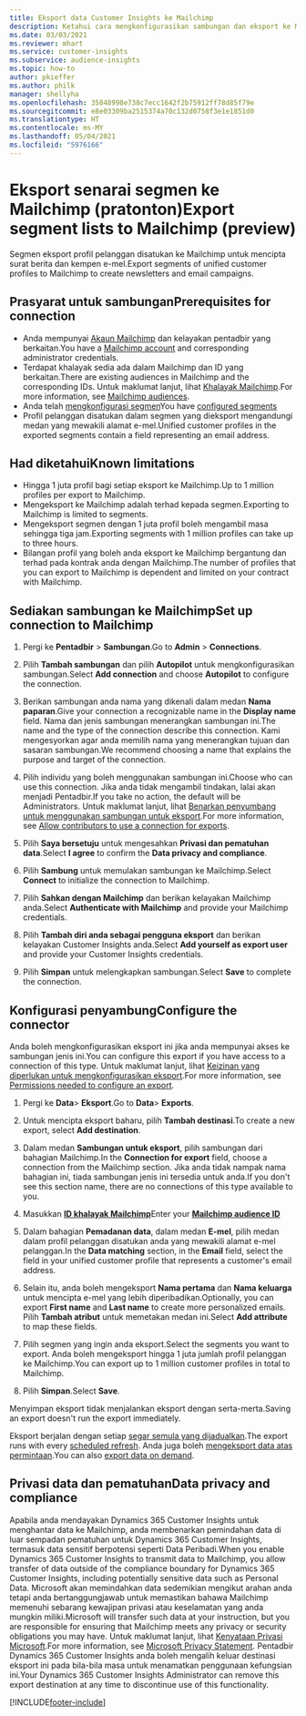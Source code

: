 ```yaml
---
title: Eksport data Customer Insights ke Mailchimp
description: Ketahui cara mengkonfigurasikan sambungan dan eksport ke Mailchimp.
ms.date: 03/03/2021
ms.reviewer: mhart
ms.service: customer-insights
ms.subservice: audience-insights
ms.topic: how-to
author: pkieffer
ms.author: philk
manager: shellyha
ms.openlocfilehash: 35848998e738c7ecc1642f2b75912ff78d85f79e
ms.sourcegitcommit: e8e03309ba2515374a70c132d0758f3e1e1851d0
ms.translationtype: HT
ms.contentlocale: ms-MY
ms.lasthandoff: 05/04/2021
ms.locfileid: "5976166"
---
```

# <a name="export-segment-lists-to-mailchimp-preview"></a><span data-ttu-id="60b2d-103">Eksport senarai segmen ke Mailchimp (pratonton)</span><span class="sxs-lookup"><span data-stu-id="60b2d-103">Export segment lists to Mailchimp (preview)</span></span>

<span data-ttu-id="60b2d-104">Segmen eksport profil pelanggan disatukan ke Mailchimp untuk mencipta surat berita dan kempen e-mel.</span><span class="sxs-lookup"><span data-stu-id="60b2d-104">Export segments of unified customer profiles to Mailchimp to create newsletters and email campaigns.</span></span>

## <a name="prerequisites-for-connection"></a><span data-ttu-id="60b2d-105">Prasyarat untuk sambungan</span><span class="sxs-lookup"><span data-stu-id="60b2d-105">Prerequisites for connection</span></span>

-   <span data-ttu-id="60b2d-106">Anda mempunyai [Akaun Mailchimp](https://mailchimp.com/) dan kelayakan pentadbir yang berkaitan.</span><span class="sxs-lookup"><span data-stu-id="60b2d-106">You have a [Mailchimp account](https://mailchimp.com/) and corresponding administrator credentials.</span></span>
-   <span data-ttu-id="60b2d-107">Terdapat khalayak sedia ada dalam Mailchimp dan ID yang berkaitan.</span><span class="sxs-lookup"><span data-stu-id="60b2d-107">There are existing audiences in Mailchimp and the corresponding IDs.</span></span> <span data-ttu-id="60b2d-108">Untuk maklumat lanjut, lihat [Khalayak Mailchimp](https://mailchimp.com/help/create-audience/).</span><span class="sxs-lookup"><span data-stu-id="60b2d-108">For more information, see [Mailchimp audiences](https://mailchimp.com/help/create-audience/).</span></span>
-   <span data-ttu-id="60b2d-109">Anda telah [mengkonfigurasi segmen](segments.md)</span><span class="sxs-lookup"><span data-stu-id="60b2d-109">You have [configured segments](segments.md)</span></span>
-   <span data-ttu-id="60b2d-110">Profil pelanggan disatukan dalam segmen yang dieksport mengandungi medan yang mewakili alamat e-mel.</span><span class="sxs-lookup"><span data-stu-id="60b2d-110">Unified customer profiles in the exported segments contain a field representing an email address.</span></span>

## <a name="known-limitations"></a><span data-ttu-id="60b2d-111">Had diketahui</span><span class="sxs-lookup"><span data-stu-id="60b2d-111">Known limitations</span></span>

- <span data-ttu-id="60b2d-112">Hingga 1 juta profil bagi setiap eksport ke Mailchimp.</span><span class="sxs-lookup"><span data-stu-id="60b2d-112">Up to 1 million profiles per export to Mailchimp.</span></span>
- <span data-ttu-id="60b2d-113">Mengeksport ke Mailchimp adalah terhad kepada segmen.</span><span class="sxs-lookup"><span data-stu-id="60b2d-113">Exporting to Mailchimp is limited to segments.</span></span>
- <span data-ttu-id="60b2d-114">Mengeksport segmen dengan 1 juta profil boleh mengambil masa sehingga tiga jam.</span><span class="sxs-lookup"><span data-stu-id="60b2d-114">Exporting segments with 1 million profiles can take up to three hours.</span></span> 
- <span data-ttu-id="60b2d-115">Bilangan profil yang boleh anda eksport ke Mailchimp bergantung dan terhad pada kontrak anda dengan Mailchimp.</span><span class="sxs-lookup"><span data-stu-id="60b2d-115">The number of profiles that you can export to Mailchimp is dependent and limited on your contract with Mailchimp.</span></span>

## <a name="set-up-connection-to-mailchimp"></a><span data-ttu-id="60b2d-116">Sediakan sambungan ke Mailchimp</span><span class="sxs-lookup"><span data-stu-id="60b2d-116">Set up connection to Mailchimp</span></span>

1. <span data-ttu-id="60b2d-117">Pergi ke **Pentadbir** > **Sambungan**.</span><span class="sxs-lookup"><span data-stu-id="60b2d-117">Go to **Admin** > **Connections**.</span></span>

1. <span data-ttu-id="60b2d-118">Pilih **Tambah sambungan** dan pilih **Autopilot** untuk mengkonfigurasikan sambungan.</span><span class="sxs-lookup"><span data-stu-id="60b2d-118">Select **Add connection** and choose **Autopilot** to configure the connection.</span></span>

1. <span data-ttu-id="60b2d-119">Berikan sambungan anda nama yang dikenali dalam medan **Nama paparan**.</span><span class="sxs-lookup"><span data-stu-id="60b2d-119">Give your connection a recognizable name in the **Display name** field.</span></span> <span data-ttu-id="60b2d-120">Nama dan jenis sambungan menerangkan sambungan ini.</span><span class="sxs-lookup"><span data-stu-id="60b2d-120">The name and the type of the connection describe this connection.</span></span> <span data-ttu-id="60b2d-121">Kami mengesyorkan agar anda memilih nama yang menerangkan tujuan dan sasaran sambungan.</span><span class="sxs-lookup"><span data-stu-id="60b2d-121">We recommend choosing a name that explains the purpose and target of the connection.</span></span>

1. <span data-ttu-id="60b2d-122">Pilih individu yang boleh menggunakan sambungan ini.</span><span class="sxs-lookup"><span data-stu-id="60b2d-122">Choose who can use this connection.</span></span> <span data-ttu-id="60b2d-123">Jika anda tidak mengambil tindakan, lalai akan menjadi Pentadbir.</span><span class="sxs-lookup"><span data-stu-id="60b2d-123">If you take no action, the default will be Administrators.</span></span> <span data-ttu-id="60b2d-124">Untuk maklumat lanjut, lihat [Benarkan penyumbang untuk menggunakan sambungan untuk eksport](connections.md#allow-contributors-to-use-a-connection-for-exports).</span><span class="sxs-lookup"><span data-stu-id="60b2d-124">For more information, see [Allow contributors to use a connection for exports](connections.md#allow-contributors-to-use-a-connection-for-exports).</span></span>

1. <span data-ttu-id="60b2d-125">Pilih **Saya bersetuju** untuk mengesahkan **Privasi dan pematuhan data**.</span><span class="sxs-lookup"><span data-stu-id="60b2d-125">Select **I agree** to confirm the **Data privacy and compliance**.</span></span>

1. <span data-ttu-id="60b2d-126">Pilih **Sambung** untuk memulakan sambungan ke Mailchimp.</span><span class="sxs-lookup"><span data-stu-id="60b2d-126">Select **Connect** to initialize the connection to Mailchimp.</span></span>

1. <span data-ttu-id="60b2d-127">Pilih **Sahkan dengan Mailchimp** dan berikan kelayakan Mailchimp anda.</span><span class="sxs-lookup"><span data-stu-id="60b2d-127">Select **Authenticate with Mailchimp** and provide your Mailchimp credentials.</span></span>

1. <span data-ttu-id="60b2d-128">Pilih **Tambah diri anda sebagai pengguna eksport** dan berikan kelayakan Customer Insights anda.</span><span class="sxs-lookup"><span data-stu-id="60b2d-128">Select **Add yourself as export user** and provide your Customer Insights credentials.</span></span>

1. <span data-ttu-id="60b2d-129">Pilih **Simpan** untuk melengkapkan sambungan.</span><span class="sxs-lookup"><span data-stu-id="60b2d-129">Select **Save** to complete the connection.</span></span> 

## <a name="configure-the-connector"></a><span data-ttu-id="60b2d-130">Konfigurasi penyambung</span><span class="sxs-lookup"><span data-stu-id="60b2d-130">Configure the connector</span></span>

<span data-ttu-id="60b2d-131">Anda boleh mengkonfigurasikan eksport ini jika anda mempunyai akses ke sambungan jenis ini.</span><span class="sxs-lookup"><span data-stu-id="60b2d-131">You can configure this export if you have access to a connection of this type.</span></span> <span data-ttu-id="60b2d-132">Untuk maklumat lanjut, lihat [Keizinan yang diperlukan untuk mengkonfigurasikan eksport](export-destinations.md#set-up-a-new-export).</span><span class="sxs-lookup"><span data-stu-id="60b2d-132">For more information, see [Permissions needed to configure an export](export-destinations.md#set-up-a-new-export).</span></span>

1. <span data-ttu-id="60b2d-133">Pergi ke **Data**> **Eksport**.</span><span class="sxs-lookup"><span data-stu-id="60b2d-133">Go to **Data**> **Exports**.</span></span>

1. <span data-ttu-id="60b2d-134">Untuk mencipta eksport baharu, pilih **Tambah destinasi**.</span><span class="sxs-lookup"><span data-stu-id="60b2d-134">To create a new export, select **Add destination**.</span></span>

1. <span data-ttu-id="60b2d-135">Dalam medan **Sambungan untuk eksport**, pilih sambungan dari bahagian Mailchimp.</span><span class="sxs-lookup"><span data-stu-id="60b2d-135">In the **Connection for export** field, choose a connection from the Mailchimp section.</span></span> <span data-ttu-id="60b2d-136">Jika anda tidak nampak nama bahagian ini, tiada sambungan jenis ini tersedia untuk anda.</span><span class="sxs-lookup"><span data-stu-id="60b2d-136">If you don't see this section name, there are no connections of this type available to you.</span></span>

1. <span data-ttu-id="60b2d-137">Masukkan **[ID khalayak Mailchimp](https://mailchimp.com/help/find-audience-id/)**</span><span class="sxs-lookup"><span data-stu-id="60b2d-137">Enter your **[Mailchimp audience ID](https://mailchimp.com/help/find-audience-id/)**</span></span>

3. <span data-ttu-id="60b2d-138">Dalam bahagian **Pemadanan data**, dalam medan **E-mel**, pilih medan dalam profil pelanggan disatukan anda yang mewakili alamat e-mel pelanggan.</span><span class="sxs-lookup"><span data-stu-id="60b2d-138">In the **Data matching** section, in the **Email** field, select the field in your unified customer profile that represents a customer's email address.</span></span> 

1. <span data-ttu-id="60b2d-139">Selain itu, anda boleh mengeksport **Nama pertama** dan **Nama keluarga** untuk mencipta e-mel yang lebih diperibadikan.</span><span class="sxs-lookup"><span data-stu-id="60b2d-139">Optionally, you can export **First name** and **Last name** to create more personalized emails.</span></span> <span data-ttu-id="60b2d-140">Pilih **Tambah atribut** untuk memetakan medan ini.</span><span class="sxs-lookup"><span data-stu-id="60b2d-140">Select **Add attribute** to map these fields.</span></span>

1. <span data-ttu-id="60b2d-141">Pilih segmen yang ingin anda eksport.</span><span class="sxs-lookup"><span data-stu-id="60b2d-141">Select the segments you want to export.</span></span> <span data-ttu-id="60b2d-142">Anda boleh mengeksport hingga 1 juta jumlah profil pelanggan ke Mailchimp.</span><span class="sxs-lookup"><span data-stu-id="60b2d-142">You can export up to 1 million customer profiles in total to Mailchimp.</span></span>

1. <span data-ttu-id="60b2d-143">Pilih **Simpan**.</span><span class="sxs-lookup"><span data-stu-id="60b2d-143">Select **Save**.</span></span>

<span data-ttu-id="60b2d-144">Menyimpan eksport tidak menjalankan eksport dengan serta-merta.</span><span class="sxs-lookup"><span data-stu-id="60b2d-144">Saving an export doesn't run the export immediately.</span></span>

<span data-ttu-id="60b2d-145">Eksport berjalan dengan setiap [segar semula yang dijadualkan](system.md#schedule-tab).</span><span class="sxs-lookup"><span data-stu-id="60b2d-145">The export runs with every [scheduled refresh](system.md#schedule-tab).</span></span> <span data-ttu-id="60b2d-146">Anda juga boleh [mengeksport data atas permintaan](export-destinations.md#run-exports-on-demand).</span><span class="sxs-lookup"><span data-stu-id="60b2d-146">You can also [export data on demand](export-destinations.md#run-exports-on-demand).</span></span> 

## <a name="data-privacy-and-compliance"></a><span data-ttu-id="60b2d-147">Privasi data dan pematuhan</span><span class="sxs-lookup"><span data-stu-id="60b2d-147">Data privacy and compliance</span></span>

<span data-ttu-id="60b2d-148">Apabila anda mendayakan Dynamics 365 Customer Insights untuk menghantar data ke Mailchimp, anda membenarkan pemindahan data di luar sempadan pematuhan untuk Dynamics 365 Customer Insights, termasuk data sensitif berpotensi seperti Data Peribadi.</span><span class="sxs-lookup"><span data-stu-id="60b2d-148">When you enable Dynamics 365 Customer Insights to transmit data to Mailchimp, you allow transfer of data outside of the compliance boundary for Dynamics 365 Customer Insights, including potentially sensitive data such as Personal Data.</span></span> <span data-ttu-id="60b2d-149">Microsoft akan memindahkan data sedemikian mengikut arahan anda tetapi anda bertanggungjawab untuk memastikan bahawa Mailchimp memenuhi sebarang kewajipan privasi atau keselamatan yang anda mungkin miliki.</span><span class="sxs-lookup"><span data-stu-id="60b2d-149">Microsoft will transfer such data at your instruction, but you are responsible for ensuring that Mailchimp meets any privacy or security obligations you may have.</span></span> <span data-ttu-id="60b2d-150">Untuk maklumat lanjut, lihat [Kenyataan Privasi Microsoft](https://go.microsoft.com/fwlink/?linkid=396732).</span><span class="sxs-lookup"><span data-stu-id="60b2d-150">For more information, see [Microsoft Privacy Statement](https://go.microsoft.com/fwlink/?linkid=396732).</span></span>
<span data-ttu-id="60b2d-151">Pentadbir Dynamics 365 Customer Insights anda boleh mengalih keluar destinasi eksport ini pada bila-bila masa untuk menamatkan penggunaan kefungsian ini.</span><span class="sxs-lookup"><span data-stu-id="60b2d-151">Your Dynamics 365 Customer Insights Administrator can remove this export destination at any time to discontinue use of this functionality.</span></span>

[!INCLUDE[footer-include](../includes/footer-banner.md)]
